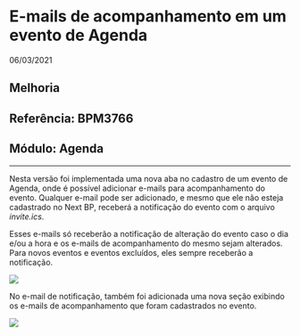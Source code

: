 # E-mails de acompanhamento em um evento de Agenda
06/03/2021
## Melhoria
## Referência: BPM3766
## Módulo: Agenda
***

Nesta versão foi implementada uma nova aba no cadastro de um evento de Agenda, onde é possível adicionar e-mails para acompanhamento do evento. Qualquer e-mail pode ser adicionado, e mesmo que ele não esteja cadastrado no Next BP, receberá a notificação do evento com o arquivo *invite.ics*.

Esses e-mails só receberão a notificação de alteração do evento caso o dia e/ou a hora e os e-mails de acompanhamento do mesmo sejam alterados. Para novos eventos e eventos excluídos, eles sempre receberão a notificação.

![]([PATH_IMG]/BPM3766_emails_acompanhamento.png)

No e-mail de notificação, também foi adicionada uma nova seção exibindo os e-mails de acompanhamento que foram cadastrados no evento.

![]([PATH_IMG]/BPM3766_convidados_adicionais.png)